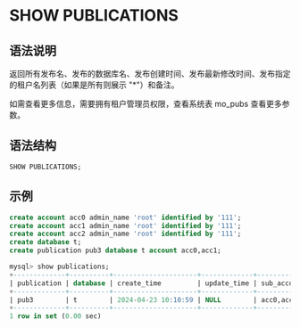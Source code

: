 # **SHOW PUBLICATIONS**

## **语法说明**

返回所有发布名、发布的数据库名、发布创建时间、发布最新修改时间、发布指定的租户名列表（如果是所有则展示 "*"）和备注。

如需查看更多信息，需要拥有租户管理员权限，查看系统表 mo_pubs 查看更多参数。

## **语法结构**

```
SHOW PUBLICATIONS;
```

## **示例**

```sql
create account acc0 admin_name 'root' identified by '111';
create account acc1 admin_name 'root' identified by '111';
create account acc2 admin_name 'root' identified by '111';
create database t;
create publication pub3 database t account acc0,acc1;

mysql> show publications;
+-------------+----------+---------------------+-------------+-------------+----------+
| publication | database | create_time         | update_time | sub_account | comments |
+-------------+----------+---------------------+-------------+-------------+----------+
| pub3        | t        | 2024-04-23 10:10:59 | NULL        | acc0,acc1   |          |
+-------------+----------+---------------------+-------------+-------------+----------+
1 row in set (0.00 sec)
```
